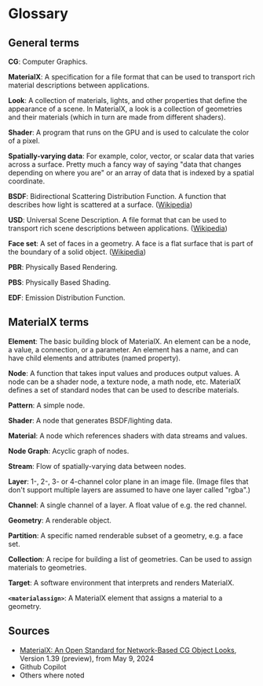 # Glossary

## General terms

**CG**:
Computer Graphics.

**MaterialX**:
A specification for a file format that can be used to transport rich material descriptions between applications.

**Look**:
A collection of materials, lights, and other properties that define the appearance of a scene.
In MaterialX, a look is a collection of geometries and their materials (which in turn are made from different shaders).

**Shader**:
A program that runs on the GPU and is used to calculate the color of a pixel.

**Spatially-varying data**:
For example, color, vector, or scalar data that varies across a surface.
Pretty much a fancy way of saying "data that changes depending on where you are"
or an array of data that is indexed by a spatial coordinate.

**BSDF**:
Bidirectional Scattering Distribution Function.
A function that describes how light is scattered at a surface.
([Wikipedia](https://en.wikipedia.org/wiki/Bidirectional_scattering_distribution_function))

**USD**:
Universal Scene Description.
A file format that can be used to transport rich scene descriptions between applications.
([Wikipedia](https://en.wikipedia.org/wiki/Universal_Scene_Description))

**Face set**:
A set of faces in a geometry.
A face is a flat surface that is part of the boundary of a solid object.
([Wikipedia](<https://en.wikipedia.org/wiki/Face_(geometry)>))

**PBR**:
Physically Based Rendering.

**PBS**:
Physically Based Shading.

**EDF**:
Emission Distribution Function.

## MaterialX terms

**Element**:
The basic building block of MaterialX. An element can be a node, a value, a connection, or a parameter.
An element has a name, and can have child elements and attributes (named property).

**Node**:
A function that takes input values and produces output values. A node can be a shader node, a texture node, a math node, etc.
MaterialX defines a set of standard nodes that can be used to describe materials.

**Pattern**:
A simple node.

**Shader**:
A node that generates BSDF/lighting data.

**Material**:
A node which references shaders with data streams and values.

**Node Graph**:
Acyclic graph of nodes.

**Stream**:
Flow of spatially-varying data between nodes.

**Layer**:
1-, 2-, 3- or 4-channel color plane in an image file.
(Image files that don't support multiple layers are assumed to have one layer called "rgba".)

**Channel**:
A single channel of a layer. A float value of e.g. the red channel.

**Geometry**:
A renderable object.

**Partition**:
A specific named renderable subset of a geometry, e.g. a face set.

**Collection**:
A recipe for building a list of geometries.
Can be used to assign materials to geometries.

**Target**:
A software environment that interprets and renders MaterialX.

**`<materialassign>`**:
A MaterialX element that assigns a material to a geometry.

## Sources

- [MaterialX: An Open Standard for Network-Based CG Object Looks](https://github.com/AcademySoftwareFoundation/MaterialX/blob/b26f19e75226163acea0e24b457e3d4649e04b64/documents/Specification/MaterialX.Specification.md), Version 1.39 (preview), from May 9, 2024
- Github Copilot
- Others where noted
